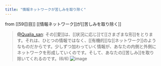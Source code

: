 ```yaml
---
title: "情報ネットワークが苦しみを取り除く"
---
```


from [[59日目]]
[[情報ネットワーク]]が[[苦しみを取り除く]]
> [@Qualia_san](https://twitter.com/Qualia_san/status/1606663203202957312?s=20&t=4zKZyZIo8QULQ-k4l-BHLg): その[[愛]]は、[[状況に応じ]]て[[さまざまな形]]をとります。それは、ひとつの情報ではなく、[[有機的]]な[[ネットワーク]]のようなものだからです。少しずつ加わっていく情報が、あなたの内側と外側にネットワークを形成していくのです。そして、あなたの[[苦しみ]]を取り除いてくれるのです。(6/6)
> ![image](https://pbs.twimg.com/media/FkwDkHkUEAEmq7l.png)

